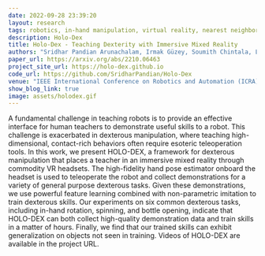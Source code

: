 ```yaml
---
date: 2022-09-28 23:39:20
layout: research
tags: robotics, in-hand manipulation, virtual reality, nearest neighbors, representation learning, imitation learning
description: Holo-Dex
title: Holo-Dex - Teaching Dexterity with Immersive Mixed Reality
authors: "Sridhar Pandian Arunachalam, Irmak Güzey, Soumith Chintala, Lerrel Pinto"
paper_url: https://arxiv.org/abs/2210.06463
project_site_url: https://holo-dex.github.io
code_url: https://github.com/SridharPandian/Holo-Dex
venue: "IEEE International Conference on Robotics and Automation (ICRA) 2023"
show_blog_link: true
image: assets/holodex.gif
---
```


A fundamental challenge in teaching robots is to provide an effective interface for human teachers to demonstrate useful skills to a robot. This challenge is exacerbated in dexterous manipulation, where teaching high-dimensional, contact-rich behaviors often require esoteric teleoperation tools. In this work, we present HOLO-DEX, a framework for dexterous manipulation that places a teacher in an immersive mixed reality through commodity VR headsets. The high-fidelity hand pose estimator onboard the headset is used to teleoperate the robot and collect demonstrations for a variety of general purpose dexterous tasks. Given these demonstrations, we use powerful feature learning combined with non-parametric imitation to train dexterous skills. Our experiments on six common dexterous tasks, including in-hand rotation, spinning, and bottle opening, indicate that HOLO-DEX can both collect high-quality demonstration data and train skills in a matter of hours. Finally, we find that our trained skills can exhibit generalization on objects not seen in training. Videos of HOLO-DEX are available in the project URL. 
